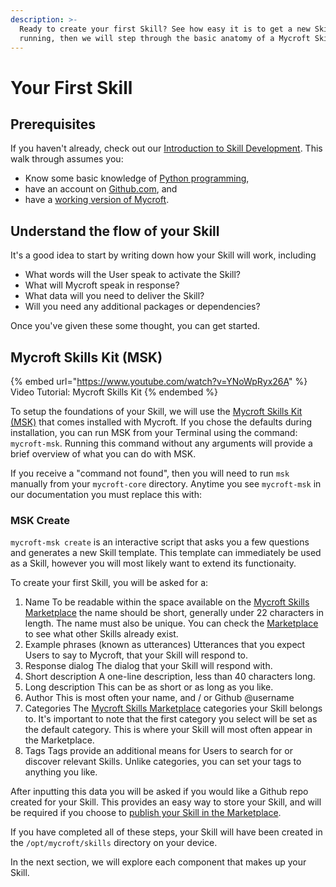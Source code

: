 ```yaml
---
description: >-
  Ready to create your first Skill? See how easy it is to get a new Skill up and
  running, then we will step through the basic anatomy of a Mycroft Skill.
---
```


# Your First Skill

## Prerequisites

If you haven't already, check out our [Introduction to Skill Development](./). This walk through assumes you:

* Know some basic knowledge of [Python programming](https://www.python.org/),
* have an account on [Github.com](https://github.com), and
* have a [working version of Mycroft](../../using-mycroft-ai/get-mycroft/).

## Understand the flow of your Skill

It's a good idea to start by writing down how your Skill will work, including

* What words will the User speak to activate the Skill?
* What will Mycroft speak in response?
* What data will you need to deliver the Skill?
* Will you need any additional packages or dependencies?

Once you've given these some thought, you can get started.

## Mycroft Skills Kit (MSK)

{% embed url="https://www.youtube.com/watch?v=YNoWpRyx26A" %}
Video Tutorial: Mycroft Skills Kit
{% endembed %}

To setup the foundations of your Skill, we will use the [Mycroft Skills Kit (MSK)](../../mycroft-technologies/mycroft-skills-kit.md) that comes installed with Mycroft. If you chose the defaults during installation, you can run MSK from your Terminal using the command: `mycroft-msk`. Running this command without any arguments will provide a brief overview of what you can do with MSK.

If you receive a "command not found", then you will need to run `msk` manually from your `mycroft-core` directory. Anytime you see `mycroft-msk` in our documentation you must replace this with:

### MSK Create

`mycroft-msk create` is an interactive script that asks you a few questions and generates a new Skill template. This template can immediately be used as a Skill, however you will most likely want to extend its functionaity.

To create your first Skill, you will be asked for a:

1. Name  To be readable within the space available on the [Mycroft Skills Marketplace](https://market.mycroft.ai) the name should be short, generally under 22 characters in length. The name must also be unique. You can check the [Marketplace](https://market.mycroft.ai) to see what other Skills already exist.&#x20;
2. Example phrases (known as utterances)  Utterances that you expect Users to say to Mycroft, that your Skill will respond to.&#x20;
3. Response dialog  The dialog that your Skill will respond with.&#x20;
4. Short description  A one-line description, less than 40 characters long.&#x20;
5. Long description  This can be as short or as long as you like.&#x20;
6. Author  This is most often your name, and / or Github @username&#x20;
7. Categories  The [Mycroft Skills Marketplace](https://market.mycroft.ai) categories your Skill belongs to. It's important to note that the first category you select will be set as the default category. This is where your Skill will most often appear in the Marketplace.&#x20;
8. Tags  Tags provide an additional means for Users to search for or discover relevant Skills. Unlike categories, you can set your tags to anything you like.

After inputting this data you will be asked if you would like a Github repo created for your Skill. This provides an easy way to store your Skill, and will be required if you choose to [publish your Skill in the Marketplace](../marketplace-submission/).

If you have completed all of these steps, your Skill will have been created in the `/opt/mycroft/skills` directory on your device.

In the next section, we will explore each component that makes up your Skill.
